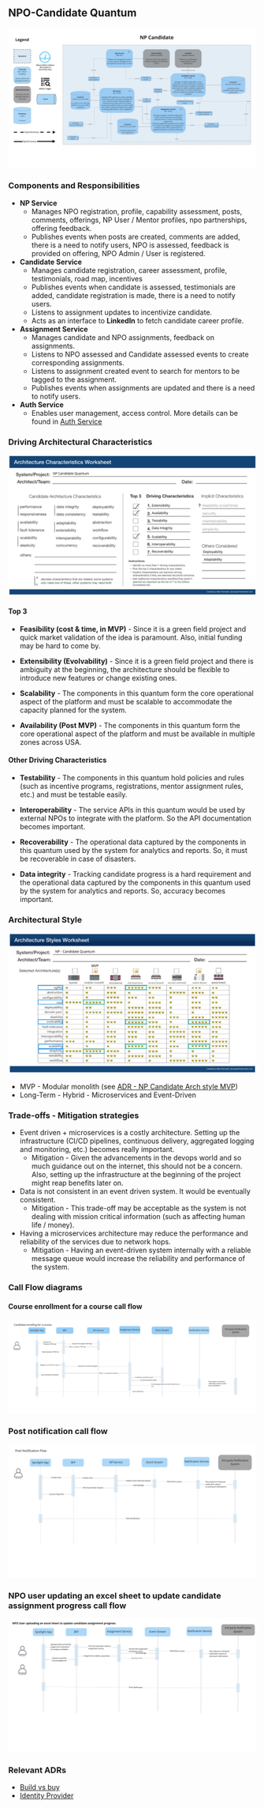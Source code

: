## NPO-Candidate Quantum
![Image](../diagrams/quanta/np-candidate-quanta.jpg)

### Components and Responsibilities
* **NP Service**
  * Manages NPO registration, profile, capability assessment, posts, comments, offerings, NP User / Mentor profiles, npo partnerships, offering feedback.
  * Publishes events when posts are created, comments are added, there is a need to notify users, NPO is assessed, feedback is provided on offering, NPO Admin / User is registered.
* **Candidate Service**
  * Manages candidate registration, career assessment,  profile, testimonials, road map, incentives
  * Publishes events when candidate is assessed, testimonials are added, candidate registration is made, there is a need to notify users.
  * Listens to assignment updates to incentivize candidate.
  * Acts as an interface to **LinkedIn** to fetch candidate career profile.
* **Assignment Service**
  * Manages candidate and NPO assignments, feedback on assignments.
  * Listens to NPO assessed and Candidate assessed events to create corresponding assignments.
  * Listens to assignment created event to search for mentors to be tagged to the assignment.
  * Publishes events when assignments are updated and there is a need to notify users.
* **Auth Service**
  * Enables user management, access control. More details can be found in [Auth Service](../other-services/auth-service.md)



### Driving Architectural Characteristics
![Image](../images/np-candidate-quantum-worksheet.jpg)

#### Top 3
* **Feasibility (cost & time, in MVP)** - Since it is a green field project and quick market validation of the idea is paramount. Also, initial funding may be hard to come by.

* **Extensibility (Evolvability)** - Since it is a green field project and there is ambiguity at the beginning, the architecture should be flexible to introduce new features or change existing ones.
  
* **Scalability** - The components in this quantum form the core operational aspect of the platform and must be scalable to accommodate the capacity planned for the system.

* **Availability (Post MVP)**  - The components in this quantum form the core operational aspect of the platform and must be available in multiple zones across USA.

#### Other Driving Characteristics
  
* **Testability** - The components in this quantum hold policies and rules (such as incentive programs, registrations, mentor assignment rules, etc.) and must be testable easily.

* **Interoperability** - The service APIs in this quantum would be used by external NPOs to integrate with the platform. So the API documentation becomes important.

* **Recoverability** - The operational data captured by the components in this quantum used by the system for analytics and reports. So, it must be recoverable in case of disasters.

* **Data integrity** - Tracking candidate progress is a hard requirement and the operational data captured by the components in this quantum used by the system for analytics and reports. So, accuracy becomes important.

### Architectural Style
![Image](../images/np-candidate-quantum-style-worksheet.jpg)
* MVP - Modular monolith (see [ADR - NP Candidate Arch style MVP](../ADRs/007.adr-arch-style-np-candidate-mvp.md))
* Long-Term - Hybrid - Microservices and Event-Driven

### Trade-offs - Mitigation strategies
* Event driven + microservices is a costly architecture. Setting up the infrastructure (CI/CD pipelines, continuous delivery, aggregated logging and monitoring, etc.) becomes really important. 
  * Mitigation - Given the advancements in the devops world and so much guidance out on the internet, this should not be a concern. Also, setting up the infrastructure at the beginning of the project might reap benefits later on.
* Data is not consistent in an event driven system. It would be eventually consistent. 
  * Mitigation - This trade-off may be acceptable as the system is not dealing with mission critical information (such as affecting human life / money). 
* Having a microservices architecture may reduce the performance and reliability of the services due to network hops.  
  * Mitigation - Having an event-driven system internally with a reliable message queue would increase the reliability and performance of the system. 


### Call Flow diagrams

#### Course enrollment for a course call flow
![Image](../diagrams/call-flows/call-flow-course-enrollment.jpg)

### Post notification call flow
![Image](../diagrams/call-flows/call-flow-post-notification.jpg)

### NPO user updating an excel sheet to update candidate assignment progress call flow
![Image](../diagrams/call-flows/call-flow-candidate-assignment-progress.jpg)

### Relevant ADRs

- [Build vs buy](../ADRs/003.adr-build-vs-buy.md)
- [Identity Provider](../ADRs/009.adr-idp.md)